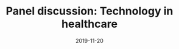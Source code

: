 ---
title: "Panel discussion: Technology in healthcare"
collection: talks
type: "Invited talk"
permalink: /talks/20191120
venue: "NefeMed innovatielab 2019"
date: 2019-11-20
location: "the Netherlands"
---